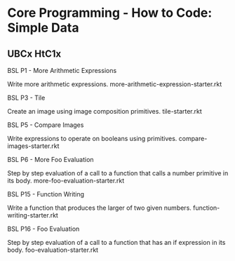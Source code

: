 # Core Programming - How to Code: Simple Data
## UBCx HtC1x 

BSL P1 - More Arithmetic Expressions

Write more arithmetic expressions.
more-arithmetic-expression-starter.rkt

BSL P3 - Tile

Create an image using image composition primitives.
tile-starter.rkt

BSL P5 - Compare Images

Write expressions to operate on booleans using primitives.
compare-images-starter.rkt

BSL P6 - More Foo Evaluation

Step by step evaluation of a call to a function that calls a number primitive in its body.
more-foo-evaluation-starter.rkt

BSL P15 - Function Writing

Write a function that produces the larger of two given numbers.
function-writing-starter.rkt

BSL P16 - Foo Evaluation

Step by step evaluation of a call to a function that has an if expression in its body.
foo-evaluation-starter.rkt